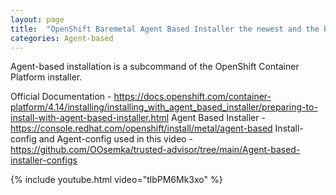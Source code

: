 ```yaml
---
layout: page
title:  "OpenShift Baremetal Agent Based Installer the newest and the best?"
categories: Agent-based
---
```

Agent-based installation is a subcommand of the OpenShift Container Platform installer. 

Official Documentation - https://docs.openshift.com/container-platform/4.14/installing/installing_with_agent_based_installer/preparing-to-install-with-agent-based-installer.html
Agent Based Installer - https://console.redhat.com/openshift/install/metal/agent-based
Install-config and Agent-config used in this video - https://github.com/OOsemka/trusted-advisor/tree/main/Agent-based-installer-configs


{% include youtube.html video="tlbPM6Mk3xo" %}

[jekyll-docs]: https://jekyllrb.com/docs/home
[jekyll-gh]:   https://github.com/jekyll/jekyll
[jekyll-talk]: https://talk.jekyllrb.com/